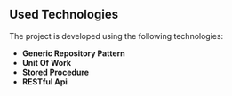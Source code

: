 ## Used Technologies

The project is developed using the following technologies:

- **Generic Repository Pattern**
- **Unit Of Work**
- **Stored Procedure**
- **RESTful Api**

